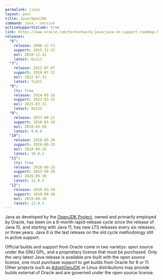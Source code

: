 ```yaml
---
permalink: /java
layout: post
title: Java/OpenJDK
command: java --version
activeSupportColumn: true
link: https://www.oracle.com/technetwork/java/java-se-support-roadmap.html
releases:
  "6":
    release: 2006-12-11
    support: 2015-12-31
    eol: 2018-12-31
    latest: 6u211
  "7":
    release: 2011-07-07
    support: 2019-07-31
    eol: 2022-07-31
    latest: 7u221
  "8":
    lts: true
    release: 2014-03-18
    support: 2022-03-31
    eol: 2025-03-31
    latest: 8u212
  "9":
    release: 2017-09-21
    support: 2018-03-20
    eol: 2018-03-20
    latest: 9.0.4
  "10":
    release: 2018-03-20
    support: 2018-09-25
    eol: 2018-09-25
    latest: 10.0.2
  "11":
    lts: true
    release: 2018-09-25
    support: 2023-09-30
    eol: 2026-09-30
    latest: 11.0.3
  "12":
    release: 2019-03-19
    support: 2019-09-30
    eol: 2019-09-30
    latest: 12.0.1
---
```


Java as developed by the [OpenJDK Project](https://openjdk.java.net/), owned and primarily employed by Oracle, has been on a 6-month rapid-release cycle since the release of Java 10, and starting with Java 11, has new LTS releases every six releases, or three years. Java 8 is the last release on the old cycle methodology still in active support.

Official builds and support from Oracle come in two varietys: open source under the GNU GPL, and a proprietary license that must be purchased. Only the very latest Java release is available pre-built with the open source license, one must purchase support to get builds from Oracle for 8 or 11. Other projects such as [AdoptOenJDK](https://adoptopenjdk.net/) or Linux distributions may provide builds external of Oracle and are governed under the open source license.
